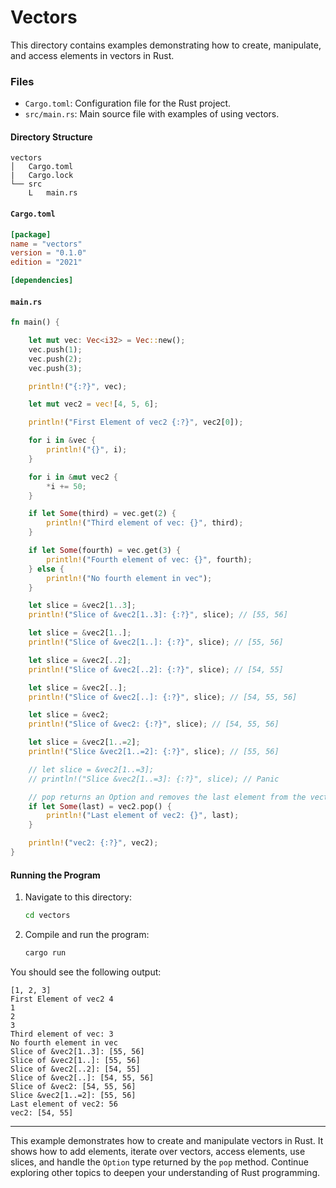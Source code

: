 # Vectors

This directory contains examples demonstrating how to create, manipulate, and access elements in vectors in Rust.

### Files

- `Cargo.toml`: Configuration file for the Rust project.
- `src/main.rs`: Main source file with examples of using vectors.

#### Directory Structure

```
vectors
│   Cargo.toml
|   Cargo.lock
└── src
    L   main.rs
```

#### `Cargo.toml`

```toml
[package]
name = "vectors"
version = "0.1.0"
edition = "2021"

[dependencies]
```

#### `main.rs`

```rust
fn main() {

    let mut vec: Vec<i32> = Vec::new();
    vec.push(1);
    vec.push(2);
    vec.push(3);

    println!("{:?}", vec);

    let mut vec2 = vec![4, 5, 6];

    println!("First Element of vec2 {:?}", vec2[0]);

    for i in &vec {
        println!("{}", i);
    }

    for i in &mut vec2 {
        *i += 50;
    }

    if let Some(third) = vec.get(2) {
        println!("Third element of vec: {}", third);
    }

    if let Some(fourth) = vec.get(3) {
        println!("Fourth element of vec: {}", fourth);
    } else {
        println!("No fourth element in vec");
    }

    let slice = &vec2[1..3];
    println!("Slice of &vec2[1..3]: {:?}", slice); // [55, 56]

    let slice = &vec2[1..];
    println!("Slice of &vec2[1..]: {:?}", slice); // [55, 56]

    let slice = &vec2[..2];
    println!("Slice of &vec2[..2]: {:?}", slice); // [54, 55]

    let slice = &vec2[..];
    println!("Slice of &vec2[..]: {:?}", slice); // [54, 55, 56]

    let slice = &vec2;
    println!("Slice of &vec2: {:?}", slice); // [54, 55, 56]

    let slice = &vec2[1..=2];
    println!("Slice &vec2[1..=2]: {:?}", slice); // [55, 56]

    // let slice = &vec2[1..=3];
    // println!("Slice &vec2[1..=3]: {:?}", slice); // Panic

    // pop returns an Option and removes the last element from the vector
    if let Some(last) = vec2.pop() {
        println!("Last element of vec2: {}", last);
    }

    println!("vec2: {:?}", vec2);
}
```

#### Running the Program

1. Navigate to this directory:

   ```sh
   cd vectors
   ```

2. Compile and run the program:
   ```sh
   cargo run
   ```

You should see the following output:

```
[1, 2, 3]
First Element of vec2 4
1
2
3
Third element of vec: 3
No fourth element in vec
Slice of &vec2[1..3]: [55, 56]
Slice of &vec2[1..]: [55, 56]
Slice of &vec2[..2]: [54, 55]
Slice of &vec2[..]: [54, 55, 56]
Slice of &vec2: [54, 55, 56]
Slice &vec2[1..=2]: [55, 56]
Last element of vec2: 56
vec2: [54, 55]
```

---

This example demonstrates how to create and manipulate vectors in Rust. It shows how to add elements, iterate over vectors, access elements, use slices, and handle the `Option` type returned by the `pop` method. Continue exploring other topics to deepen your understanding of Rust programming.
